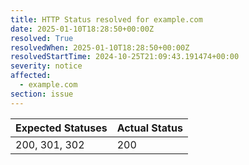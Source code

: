 ```yaml
---
title: HTTP Status resolved for example.com
date: 2025-01-10T18:28:50+00:00Z
resolved: True
resolvedWhen: 2025-01-10T18:28:50+00:00Z
resolvedStartTime: 2024-10-25T21:09:43.191474+00:00
severity: notice
affected:
  - example.com
section: issue
---
```


| Expected Statuses | Actual Status  |
|-------------------|----------------|
| 200, 301, 302 | 200 |
